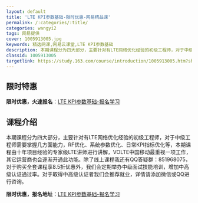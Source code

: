 ```yaml
---
layout: default
title: 'LTE KPI参数基础-限时优惠-网易精品课'
permalink: /:categories/:title/
categories: wangyi2
tags: 网易提供
cover: 1005913005.jpg
keywords: 精选网课,网易云课堂,LTE KPI参数基础
description: 本期课程分为四大部分，主要针对有LTE网络优化经验的初级工程师，对于中级工程师需要掌握几方面能力，RF优化、系统参数优化
classid: 1005913005
targetlink: https://study.163.com/course/introduction/1005913005.htm?share=1&shareId=1025206652&utm_campaign=share&utm_medium=iphoneShare&utm_source=&utm_u=1025206652
---
```


## 限时特惠

**限时优惠，火速报名**：[LTE KPI参数基础-报名学习](https://study.163.com/course/introduction/1005913005.htm?share=1&shareId=1025206652&utm_campaign=share&utm_medium=iphoneShare&utm_source=&utm_u=1025206652)

## 课程介绍

本期课程分为四大部分，主要针对有LTE网络优化经验的初级工程师，对于中级工程师需要掌握几方面能力，RF优化、系统参数优化、日常KPI指标优化等，本期课程由十年项目经验的专家级LTE讲师进行讲解，VOLTE中国移动最重视一项工作，其它运营商也会逐渐开通此功能。除了线上课程我还有QQ答疑群：851968075，对于购买全套课程享8.5折优惠外，我们会定期举办中级面试技能培训，增加中高级认证通过率。对于取得中高级认证者我们会推荐就业，详情请添加微信或QQ进行咨询。

**限时优惠，报名地址**：[LTE KPI参数基础-报名学习](https://study.163.com/course/introduction/1005913005.htm?share=1&shareId=1025206652&utm_campaign=share&utm_medium=iphoneShare&utm_source=&utm_u=1025206652)

